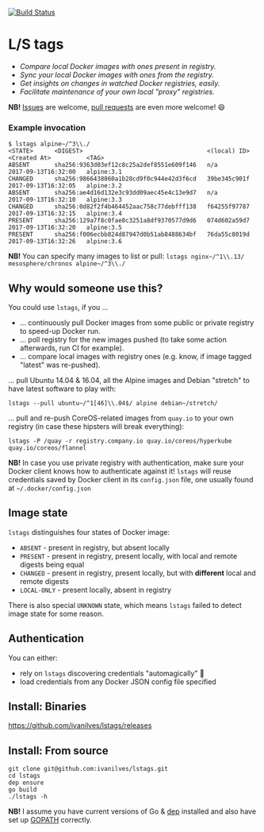 [![Build Status](https://travis-ci.org/ivanilves/lstags.svg?branch=master)](https://travis-ci.org/ivanilves/lstags)

# L/S tags

* *Compare local Docker images with ones present in registry.*
* *Sync your local Docker images with ones from the registry.*
* *Get insights on changes in watched Docker registries, easily.*
* *Facilitate maintenance of your own local "proxy" registries.*

**NB!** [Issues](https://github.com/ivanilves/lstags/issues) are welcome, [pull requests](https://github.com/ivanilves/lstags/pulls) are even more welcome! :smile:

### Example invocation
```
$ lstags alpine~/^3\\./
<STATE>      <DIGEST>                                   <(local) ID>    <Created At>          <TAG>
ABSENT       sha256:9363d03ef12c8c25a2def8551e609f146   n/a             2017-09-13T16:32:00   alpine:3.1
CHANGED      sha256:9866438860a1b28cd9f0c944e42d3f6cd   39be345c901f    2017-09-13T16:32:05   alpine:3.2
ABSENT       sha256:ae4d16d132e3c93dd09aec45e4c13e9d7   n/a             2017-09-13T16:32:10   alpine:3.3
CHANGED      sha256:0d82f2f4b464452aac758c77debfff138   f64255f97787    2017-09-13T16:32:15   alpine:3.4
PRESENT      sha256:129a7f8c0fae8c3251a8df9370577d9d6   074d602a59d7    2017-09-13T16:32:20   alpine:3.5
PRESENT      sha256:f006ecbb824d87947d0b51ab8488634bf   76da55c8019d    2017-09-13T16:32:26   alpine:3.6
```
**NB!** You can specify many images to list or pull: `lstags nginx~/^1\\.13/ mesosphere/chronos alpine~/^3\\./`

## Why would someone use this?
You could use `lstags`, if you ...
* ... continuously pull Docker images from some public or private registry to speed-up Docker run.
* ... poll registry for the new images pushed (to take some action afterwards, run CI for example).
* ... compare local images with registry ones (e.g. know, if image tagged "latest" was re-pushed).

... pull Ubuntu 14.04 & 16.04, all the Alpine images and Debian "stretch" to have latest software to play with:
```
lstags --pull ubuntu~/^1[46]\\.04$/ alpine debian~/stretch/
```
... pull and re-push CoreOS-related images from `quay.io` to your own registry (in case these hipsters will break everything):
```
lstags -P /quay -r registry.company.io quay.io/coreos/hyperkube quay.io/coreos/flannel
```
**NB!** In case you use private registry with authentication, make sure your Docker client knows how to authenticate against it!
`lstags` will reuse credentials saved by Docker client in its `config.json` file, one usually found at `~/.docker/config.json`

## Image state
`lstags` distinguishes four states of Docker image:
* `ABSENT` - present in registry, but absent locally
* `PRESENT` -  present in registry, present locally, with local and remote digests being equal
* `CHANGED` - present in registry, present locally, but with **different** local and remote digests
* `LOCAL-ONLY` - present locally, absent in registry

There is also special `UNKNOWN` state, which means `lstags` failed to detect image state for some reason.

## Authentication
You can either:
* rely on `lstags` discovering credentials "automagically" :tophat:
* load credentials from any Docker JSON config file specified

## Install: Binaries
https://github.com/ivanilves/lstags/releases

## Install: From source
```
git clone git@github.com:ivanilves/lstags.git
cd lstags
dep ensure
go build
./lstags -h
```
**NB!** I assume you have current versions of Go & [dep](https://github.com/golang/dep) installed and also have set up [GOPATH](https://github.com/golang/go/wiki/GOPATH) correctly.
